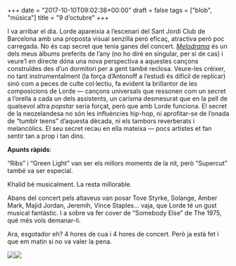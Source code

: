 +++
date = "2017-10-10T09:02:38+00:00"
draft = false
tags = ["blob", "música"]
title = "9 d’octubre"
+++
<!-- more -->

I va arribar el dia. Lorde apareixia a l’escenari del Sant Jordi Club de Barcelona amb una proposta visual senzilla però eficaç, atractiva però poc carregada. No és cap secret que tenia ganes del concert. _[Melodrama](http://enricllonch.com/post/162584510279/melodrama)_ és un dels meus àlbums preferits de l’any (no ho diré en singular, per si de cas) i veure’l en directe dóna una nova perspectiva a aquestes cançons construïdes des d’un dormitori per a gent també reclosa. Veure-les créixer, no tant instrumentalment (la força d’Antonoff a l’estudi és difícil de replicar) sinó com a peces de culte col·lectiu, fa evident la brillantor de les composicions de Lorde — cançons universals que ressonen com un secret a l’orella a cada un dels assistents, un carisma desmesurat que en la pell de qualsevol altra _popstar_ seria forçat, però que amb Lorde funciona. El secret de la neozelandesa no són les influències hip-hop, ni aprofitar-se de l’onada de “tumblr teens” d’aquesta dècada, ni els tambors reverberats i melancòlics. El seu secret recau en ella mateixa — pocs artistes et fan sentir tan a prop i tan dins.

<b>Apunts ràpids</b>:

“Ribs” i “Green Light” van ser els millors moments de la nit, però “Supercut” també va ser especial.

Khalid bé musicalment. La resta millorable.

Abans del concert pels altaveus van posar Tove Styrke, Solange, Amber Mark, Majid Jordan, Jeremih, Vince Staples… vaja, que Lorde té un gust musical fantàstic. I a sobre va fer cover de “Somebody Else” de The 1975, què més vols demanar-li.

Ara, esgotador eh? 4 hores de cua i 4 hores de concert. Però ja està fet i que em matin si no va valer la pena.

<img class="pImageFull" src="https://pbs.twimg.com/media/DLwjHcaXkAA_yzP.jpg:large"><img id="splashFade" src="https://pbs.twimg.com/media/DLwjHcaXkAA_yzP.jpg:large">